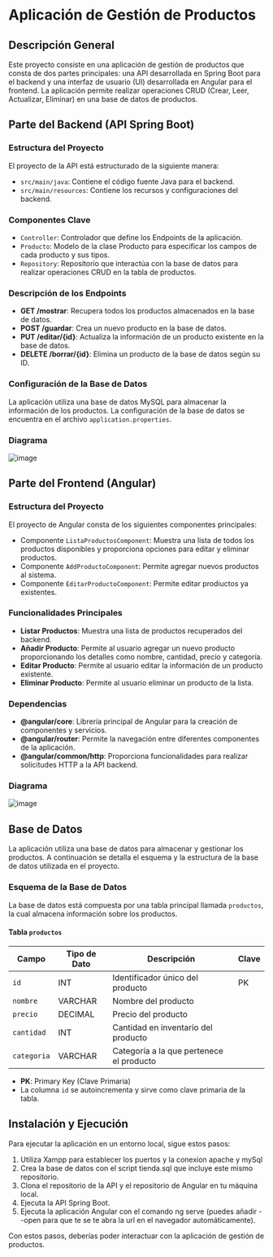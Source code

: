 # Aplicación de Gestión de Productos

## Descripción General

Este proyecto consiste en una aplicación de gestión de productos que consta de dos partes principales: una API desarrollada en Spring Boot para el backend y una interfaz de usuario (UI) desarrollada en Angular para el frontend. La aplicación permite realizar operaciones CRUD (Crear, Leer, Actualizar, Eliminar) en una base de datos de productos.

## Parte del Backend (API Spring Boot)

### Estructura del Proyecto

El proyecto de la API está estructurado de la siguiente manera:

- `src/main/java`: Contiene el código fuente Java para el backend.
- `src/main/resources`: Contiene los recursos y configuraciones del backend.

### Componentes Clave

- `Controller`: Controlador que define los Endpoints de la aplicación.
- `Producto`: Modelo de la clase Producto para especificar los campos de cada producto y sus tipos.
- `Repository`: Repositorio que interactúa con la base de datos para realizar operaciones CRUD en la tabla de productos.

### Descripción de los Endpoints

- **GET /mostrar**: Recupera todos los productos almacenados en la base de datos.
- **POST /guardar**: Crea un nuevo producto en la base de datos.
- **PUT /editar/{id}**: Actualiza la información de un producto existente en la base de datos.
- **DELETE /borrar/{id}**: Elimina un producto de la base de datos según su ID.

### Configuración de la Base de Datos

La aplicación utiliza una base de datos MySQL para almacenar la información de los productos. La configuración de la base de datos se encuentra en el archivo `application.properties`.

### Diagrama
![image](https://github.com/JavierTurienzo/Actividad_4_ADAT/assets/116888591/2e2bef8c-9700-4c16-af9c-680446008f95)

## Parte del Frontend (Angular)

### Estructura del Proyecto

El proyecto de Angular consta de los siguientes componentes principales:

- Componente `ListaProductosComponent`: Muestra una lista de todos los productos disponibles y proporciona opciones para editar y eliminar productos.
- Componente `AddProductoComponent`: Permite agregar nuevos productos al sistema.
- Componente `EditarProductoComponent`: Permite editar prodiuctos ya existentes.

### Funcionalidades Principales

- **Listar Productos**: Muestra una lista de productos recuperados del backend.
- **Añadir Producto**: Permite al usuario agregar un nuevo producto proporcionando los detalles como nombre, cantidad, precio y categoría.
- **Editar Producto**: Permite al usuario editar la información de un producto existente.
- **Eliminar Producto**: Permite al usuario eliminar un producto de la lista.

### Dependencias

- **@angular/core**: Librería principal de Angular para la creación de componentes y servicios.
- **@angular/router**: Permite la navegación entre diferentes componentes de la aplicación.
- **@angular/common/http**: Proporciona funcionalidades para realizar solicitudes HTTP a la API backend.

### Diagrama
![image](https://github.com/JavierTurienzo/Actividad_4_ADAT/assets/116888591/1161fa5e-c032-4941-a457-3b3913a6b0ff)

## Base de Datos

La aplicación utiliza una base de datos para almacenar y gestionar los productos. A continuación se detalla el esquema y la estructura de la base de datos utilizada en el proyecto.

### Esquema de la Base de Datos

La base de datos está compuesta por una tabla principal llamada `productos`, la cual almacena información sobre los productos.

#### Tabla `productos`

| Campo      | Tipo de Dato | Descripción                               | Clave |
|------------|--------------|-------------------------------------------|-------|
| `id`       | INT          | Identificador único del producto          | PK    |
| `nombre`   | VARCHAR      | Nombre del producto                       |       |
| `precio`   | DECIMAL      | Precio del producto                       |       |
| `cantidad` | INT          | Cantidad en inventario del producto       |       |
| `categoria`| VARCHAR      | Categoría a la que pertenece el producto  |       |

- **PK**: Primary Key (Clave Primaria)
- La columna `id` se autoincrementa y sirve como clave primaria de la tabla.

## Instalación y Ejecución

Para ejecutar la aplicación en un entorno local, sigue estos pasos:

1. Utiliza Xampp para establecer los puertos y la conexion apache y mySql
2. Crea la base de datos con el script tienda.sql que incluye este mismo repositorio.
1. Clona el repositorio de la API y el repositorio de Angular en tu máquina local.
3. Ejecuta la API Spring Boot.
4. Ejecuta la aplicación Angular con el comando ng serve (puedes añadir --open para que te se te abra la url en el navegador automáticamente).

Con estos pasos, deberías poder interactuar con la aplicación de gestión de productos.
